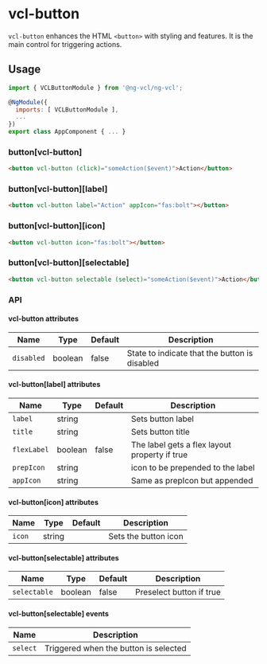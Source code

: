 # vcl-button

`vcl-button` enhances the HTML `<button>` with styling and features.
It is the main control for triggering actions.

## Usage

```js
import { VCLButtonModule } from '@ng-vcl/ng-vcl';

@NgModule({
  imports: [ VCLButtonModule ],
  ...
})
export class AppComponent { ... }
```

### button[vcl-button]

```html
<button vcl-button (click)="someAction($event)">Action</button>
```

### button[vcl-button][label]

```html
<button vcl-button label="Action" appIcon="fas:bolt"></button>
```

### button[vcl-button][icon]

```html
<button vcl-button icon="fas:bolt"></button>
```

### button[vcl-button][selectable]

```html
<button vcl-button selectable (select)="someAction($event)">Action</button>
```

### API

#### vcl-button attributes

| Name                | Type        | Default  | Description
| ------------        | ----------- | -------- |--------------
| `disabled`          | boolean     | false    | State to indicate that the button is disabled

#### vcl-button[label] attributes

| Name                | Type        | Default  | Description
| ------------        | ----------- | -------- |--------------
| `label`             | string      |          | Sets button label
| `title`             | string      |          | Sets button title
| `flexLabel`         | boolean     | false    | The label gets a flex layout property if true
| `prepIcon`          | string      |          | icon to be prepended to the label
| `appIcon`           | string      |          | Same as prepIcon but appended

#### vcl-button[icon] attributes

| Name                | Type        | Default  | Description
| ------------        | ----------- | -------- |--------------
| `icon`              | string      |          | Sets the button icon

#### vcl-button[selectable] attributes

| Name                | Type        | Default  | Description
| ------------        | ----------- | -------- |--------------
| `selectable`        | boolean     | false    | Preselect button if true

#### vcl-button[selectable] events

| Name                | Description
| ------------        | --------------
| `select`            | Triggered when the button is selected
